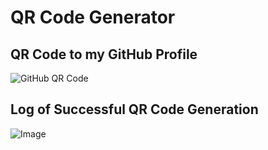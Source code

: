 # QR Code Generator

## QR Code to my GitHub Profile
![GitHub QR Code](./qr_codes/QRCode_20250401030346.png)

## Log of Successful QR Code Generation
![Image](https://github.com/user-attachments/assets/ce7af919-82c4-4f2c-82e3-b5ec15aece8f)